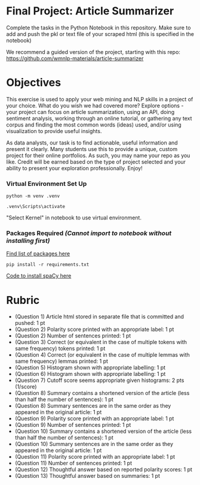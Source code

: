 # Final Project: Article Summarizer

Complete the tasks in the Python Notebook in this repository.
Make sure to add and push the pkl or text file of your scraped html (this is specified in the notebook)

We recommend a guided version of the project, starting with this repo: https://github.com/wmnlp-materials/article-summarizer

# Objectives

This exercise is used to apply your web mining and NLP skills in a project of your choice. What do you wish we had covered more?  Explore options - your project can focus on article summarization, using an API, doing sentiment analysis, working through an online tutorial, or gathering any text corpus and finding the most common words (ideas) used, and/or using visualization to provide useful insights. 

As data analysts, our task is to find actionable, useful information and present it clearly. Many students use this to provide a unique, custom project for their online portfolios. As such, you may name your repo as you like. Credit will be earned based on the type of project selected and your ability to present your exploration professionally. Enjoy! 

### Virtual Environment Set Up

```python -m venv .venv```

```.venv\Scripts\activate```

"Select Kernel" in notebook to use virtual environment.

### Packages Required *(Cannot import to notebook without installing first)*

[Find list of packages here](https://github.com/Bdowdle4/bd-article-summarizer/blob/main/requirements.txt)

```pip install -r requirements.txt```

[Code to install spaCy here](https://spacy.io/usage)

# Rubric

* (Question 1) Article html stored in separate file that is committed and pushed: 1 pt
* (Question 2) Polarity score printed with an appropriate label: 1 pt
* (Question 2) Number of sentences printed: 1 pt
* (Question 3) Correct (or equivalent in the case of multiple tokens with same frequency) tokens printed: 1 pt
* (Question 4) Correct (or equivalent in the case of multiple lemmas with same frequency) lemmas printed: 1 pt
* (Question 5) Histogram shown with appropriate labelling: 1 pt
* (Question 6) Histogram shown with appropriate labelling: 1 pt
* (Question 7) Cutoff score seems appropriate given histograms: 2 pts (1/score)
* (Question 8) Summary contains a shortened version of the article (less than half the number of sentences): 1 pt
* (Question 8) Summary sentences are in the same order as they appeared in the original article: 1 pt
* (Question 9) Polarity score printed with an appropriate label: 1 pt
* (Question 9) Number of sentences printed: 1 pt
* (Question 10) Summary contains a shortened version of the article (less than half the number of sentences): 1 pt
* (Question 10) Summary sentences are in the same order as they appeared in the original article: 1 pt
* (Question 11) Polarity score printed with an appropriate label: 1 pt
* (Question 11) Number of sentences printed: 1 pt
* (Question 12) Thoughtful answer based on reported polarity scores: 1 pt
* (Question 13) Thoughtful answer based on summaries: 1 pt
